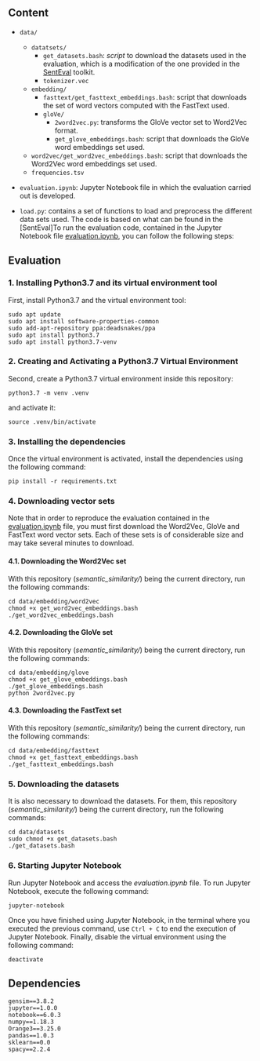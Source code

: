 ## Content

- `data/`
    - `datatsets/`
        - `get_datasets.bash`: *script* to download the datasets used in the evaluation, which is a modification of the one provided in the [SentEval](https://github.com/facebookresearch/SentEval) toolkit.
        - `tokenizer.vec`
    - `embedding/`
        - `fasttext/get_fasttext_embeddings.bash`: script that downloads the set of word vectors computed with the FastText used.
        - `gloVe/`
            - `2word2vec.py`: transforms the GloVe vector set to Word2Vec format.
            - `get_glove_embeddings.bash`: script that downloads the GloVe word embeddings set used.
    - `word2vec/get_word2vec_embeddings.bash`: script that downloads the Word2Vec word embeddings set used.
    - `frequencies.tsv`

- `evaluation.ipynb`: Jupyter Notebook file in which the evaluation carried out is developed.

- `load.py`: contains a set of functions to load and preprocess the different data sets used. The code is based on what can be found in the [SentEval]To run the evaluation code, contained in the Jupyter Notebook file [evaluation.ipynb](./evaluation.ipynb), you can follow the following steps:

## Evaluation 

### 1. Installing Python3.7 and its virtual environment tool
First, install Python3.7 and the virtual environment tool: 
```
sudo apt update
sudo apt install software-properties-common
sudo add-apt-repository ppa:deadsnakes/ppa
sudo apt install python3.7 
sudo apt install python3.7-venv
```

### 2. Creating and Activating a Python3.7 Virtual Environment
Second, create a Python3.7 virtual environment inside this repository:

```
python3.7 -m venv .venv 
```
and activate it: 
```
source .venv/bin/activate
```

### 3. Installing the dependencies 
Once the virtual environment is activated, install the dependencies using the following command:
```
pip install -r requirements.txt 
```

### 4. Downloading vector sets 
Note that in order to reproduce the evaluation contained in the [evaluation.ipynb](./evaluation.ipynb) file, you must first download the Word2Vec, GloVe and FastText word vector sets. Each of these sets is of considerable size and may take several minutes to download. 

#### 4.1. Downloading the Word2Vec set 
With this repository (*semantic_similarity/*) being the current directory, run the following commands:

```
cd data/embedding/word2vec 
chmod +x get_word2vec_embeddings.bash 
./get_word2vec_embeddings.bash
```

#### 4.2. Downloading the GloVe set 
With this repository (*semantic_similarity/*) being the current directory, run the following commands:

```
cd data/embedding/glove 
chmod +x get_glove_embeddings.bash 
./get_glove_embeddings.bash
python 2word2vec.py
```

#### 4.3. Downloading the FastText set 
With this repository (*semantic_similarity/*) being the current directory, run the following commands:

```
cd data/embedding/fasttext 
chmod +x get_fasttext_embeddings.bash 
./get_fasttext_embeddings.bash
```

### 5. Downloading the datasets
It is also necessary to download the datasets. For them, this repository (*semantic_similarity/*) being the current directory, run the following commands:
```
cd data/datasets
sudo chmod +x get_datasets.bash 
./get_datasets.bash
```

### 6. Starting Jupyter Notebook 
Run Jupyter Notebook and access the *evaluation.ipynb* file. To run Jupyter Notebook, execute the following command:
```
jupyter-notebook
```

Once you have finished using Jupyter Notebook, in the terminal where you executed the previous command, use `Ctrl + C` to end the execution of Jupyter Notebook. Finally, disable the virtual environment using the following command:
``` 
deactivate 
```

## Dependencies
```
gensim==3.8.2
jupyter==1.0.0
notebook==6.0.3
numpy==1.18.3
Orange3==3.25.0
pandas==1.0.3
sklearn==0.0
spacy==2.2.4
```
